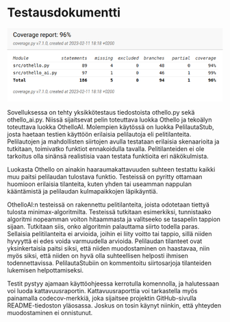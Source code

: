 # Testausdokumentti

![Testikattavuusraportti](testikattavuusraportti.png)

Sovelluksessa on tehty yksikkötestaus tiedostoista othello.py sekä othello_ai.py.
Niissä sijaitsevat pelin toteuttava luokka Othello ja tekoälyn toteuttava luokka OthelloAI.
Molempien käytössä on luokka PelilautaStub, josta haetaan testien käyttöön erilaisia pelilautoja eli pelitilanteita.
Pelilautojen ja mahdollisten siirtojen avulla testataan erilaisia skenaarioita
ja tutkitaan, toimivatko funktiot ennakoidulla tavalla.
Pelitilanteiden ei ole tarkoitus olla sinänsä realistisia vaan testata funktioita eri näkökulmista.

Luokasta Othello on ainakin haaraumakattavuuden suhteen testattu kaikki muu paitsi pelilaudan tulostava funktio.
Testeissä on pyritty ottamaan huomioon erilaisia tilanteita, kuten
yhden tai useamman nappulan kääntämistä ja pelilaudan kulmapaikkojen läpikäyntiä.

OthelloAI:n testeissä on rakennettu pelitilanteita, joista odotetaan tiettyä tulosta minimax-algoritmilta.
Testeissä tutkitaan esimerkiksi, tunnistaako algoritmi nopeamman voiton hitaammasta
ja valitseeko se tasapelin tappion sijaan. Tutkitaan siis, onko algoritmin palauttama siirto todella paras.
Sellaisia pelitilanteita ei arvioida, joihin ei liity voitto tai tappio,
sillä niiden hyvyyttä ei edes voida varmuudella arvioida.
Pelilaudan tilanteet ovat yksinkertaisia paitsi siksi, että niiden muodostaminen on haastavaa,
niin myös siksi, että niiden on hyvä olla suhteellisen helposti ihmisen todennettavissa.
PelilautaStubiin on kommentoitu siirtosarjoja tilanteiden lukemisen helpottamiseksi.

Testit pystyy ajamaan käyttöohjeessa kerrotulla komennolla, ja halutessaan voi luoda kattavuusraportin.
Kattavuusraporttia voi tarkastella myös painamalla codecov-merkkiä,
joka sijaitsee projektin GitHub-sivulla README-tiedoston yläosassa.
Joskus on tosin käynyt niinkin, että yhteyden muodostaminen ei onnistunut. 

